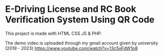 # E-Driving License and RC Book Verification System Using QR Code
This project is made with HTML CSS JS & PHP.

The demo video is uploaded through my gmail account given by university (2019 - 2023)
https://www.youtube.com/watch?v=13c5xFdW1p8
